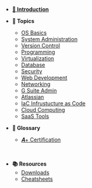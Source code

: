 - **[👋 Introduction](courses/01-Introduction/home.md)**
- **📅 Topics**
    - [OS Basics](courses/02-Os_Basics/home.md)
    - [System Administration](courses/03-System_Administration/home.md)
    - [Version Control](courses/04-Version_Control/home.md)
    - [Programming](courses/05-Programming/home.md)
    - [Virtualization](courses/06-Virtualization/home.md)
    - [Database](courses/07-Databases/home.md)
    - [Security](courses/08-Security/home.md)
    - [Web Development](courses/09-Web_Development/home.md)
    - [Networking](courses/10-Networking/home.md)
    - [G Suite Admin](courses/11-G_Suite_Admin/home.md)
    - [Atlassian](courses/12-Atlassian/home.md)
    - [IaC Infrustucture as Code](courses/13-IAC/home.md)
    - [Cloud Computing](courses/14-Cloud_Computing/home.md)
    - [SaaS Tools](courses/15-SaaS_Tools/home.md)


- **📘 Glossary**
    - [𝑨+ Certification](a+Cert.md)
<br />

- **📚 Resources**
    - [Downloads](/resources/downloads.md)
    - [Cheatsheets](/resources/cheatsheets.md)
